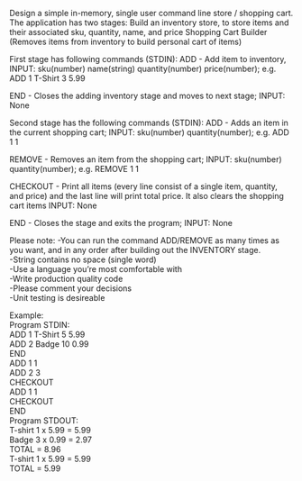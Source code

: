 Design a simple in-memory, single user command line store / shopping cart. The application has two stages: Build an inventory store, to store items and their associated sku, quantity, name, and price Shopping Cart Builder (Removes items from inventory to build personal cart of items)

First stage has following commands (STDIN): ADD - Add item to inventory, INPUT: sku(number) name(string) quantity(number) price(number); e.g. ADD 1 T-Shirt 3 5.99

END - Closes the adding inventory stage and moves to next stage; INPUT: None

Second stage has the following commands (STDIN):
ADD - Adds an item in the current shopping cart; INPUT: sku(number) quantity(number); e.g. ADD 1 1

REMOVE - Removes an item from the shopping cart; INPUT: sku(number) quantity(number); e.g. REMOVE 1 1

CHECKOUT - Print all items (every line consist of a single item, quantity, and price) and the last line will print total price. It also clears the shopping cart items INPUT: None

END - Closes the stage and exits the program; INPUT: None

Please note: -You can run the command ADD/REMOVE as many times as you want, and in any order after building out the INVENTORY stage. <br>
-String contains no space (single word) <br>
-Use a language you’re most comfortable with <br>
-Write production quality code <br>
-Please comment your decisions <br>
-Unit testing is desireable <br>

Example: <br>
Program STDIN: <br>
ADD 1 T-Shirt 5 5.99 <br>
ADD 2 Badge 10 0.99 <br>
END <br>
ADD 1 1 <br>
ADD 2 3 <br>
CHECKOUT <br>
ADD 1 1 <br>
CHECKOUT <br>
END <br>
Program STDOUT: <br>
T-shirt 1 x 5.99 = 5.99 <br>
Badge 3 x 0.99 = 2.97 <br>
TOTAL = 8.96 <br>
T-shirt 1 x 5.99 = 5.99 <br>
TOTAL = 5.99  <br>
